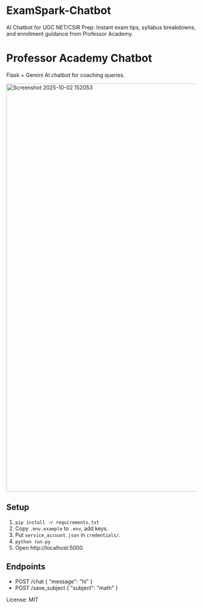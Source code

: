 # ExamSpark-Chatbot
AI Chatbot for UGC NET/CSIR Prep: Instant exam tips, syllabus breakdowns, and enrollment guidance from Professor Academy.
# Professor Academy Chatbot

Flask + Gemini AI chatbot for coaching queries.

<img width="1917" height="1078" alt="Screenshot 2025-10-02 152053" src="https://github.com/user-attachments/assets/7030311e-abc1-4483-8ab8-c85e36fd5ad2" />

## Setup
1. `pip install -r requirements.txt`
2. Copy `.env.example` to `.env`, add keys.
3. Put `service_account.json` in `credentials/`.
4. `python run.py`
5. Open http://localhost:5000

## Endpoints
- POST /chat { "message": "hi" }
- POST /save_subject { "subject": "math" }

License: MIT
